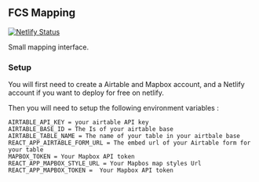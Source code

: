## FCS Mapping
[![Netlify Status](https://api.netlify.com/api/v1/badges/05a75f29-e7eb-480a-bd37-26351648c584/deploy-status)](https://app.netlify.com/sites/networkfcs/deploys)

Small mapping interface.

### Setup
You will first need to create a Airtable and Mapbox account, and a Netlify account if you want to deploy for free on netlify.  

Then you will need to setup the following environment variables :
```
AIRTABLE_API_KEY = your airtable API key
AIRTABLE_BASE_ID = The Is of your airtable base
AIRTABLE_TABLE_NAME = The name of your table in your airtbale base 
REACT_APP_AIRTABLE_FORM_URL = The embed url of your Airtable form for your table 
MAPBOX_TOKEN = Your Mapbox API token
REACT_APP_MAPBOX_STYLE_URL = Your Mapbos map styles Url
REACT_APP_MAPBOX_TOKEN =  Your Mapbox API token
```
